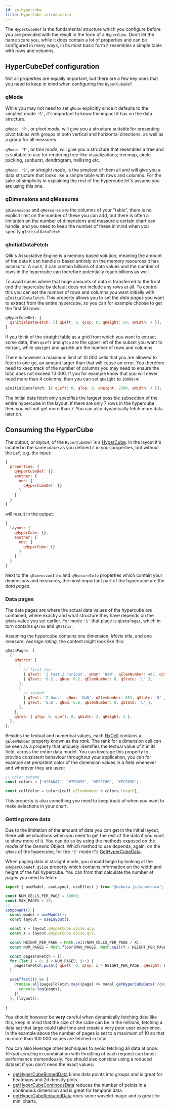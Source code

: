 ```yaml
---
id: sn-hypercube
title: HyperCube introduction
---
```


The `HyperCubeDef` is the fundamental structure which you configure before you are provided with the result in the form of a `HyperCube`. Don't let the name scare you, while it does contain a lot of properties and can be configured in many ways, in its most basic form it resembles a simple table with rows and columns.

## HyperCubeDef configuration

Not all properties are equally important, but there are a few key ones that you need to keep in mind when configuring the `HyperCubeDef`.

### qMode

While you may not need to set `qMode` explicitly since it defaults to the simplest mode `'S'`, it's important to know the impact it has on the data structure.

`qMode: 'P'`, or _pivot mode_, will give you a structure suitable for presenting pivot tables with groups in both vertical and horizontal directions, as well as a group for all measures.

`qMode: 'T'`, or _tree mode_, will give you a structure that resembles a tree and is suitable to use for rendering tree-like visualizations; treemap, circle packing, sunburst, dendrogram, trellising etc.

`qMode: 'S'`, or _straight mode_, is the simplest of them all and will give you a data structure that looks like a simple table with rows and columns. For the sake of simplicity in explaining the rest of the hypercube let's assume you are using this one.

### qDimensions and qMeasures

`qDimensions` and `qMeasures` are the columns of your "table", there is no explicit limit on the number of these you can add, but there is often a limitation on the number of dimensions and measure a certain chart can handle, and you need to keep the number of these in mind when you specify `qInitialDataFetch`.

### qInitialDataFetch

Qlik's Associative Engine is a memory based solution, meaning the amount of the data it can handle is based entirely on the memory resources it has access to. A such, it can contain billions of data values and the number of rows in the hypercube can therefore potentially reach billions as well.

To avoid cases where that huge amounts of data is transferred to the front end the hypercube by default does not include any rows at all. To control this you can set the number of rows and columns you want initially with `qInitialDataFetch`. This property allows you to set the _data pages_ you want to extract from the entire hypercube, so you can for example choose to get the first 50 rows:

```js
qHyperCubeDef: {
  qInitialDataFetch: [{ qLeft: 0, qTop: 0, qHeight: 50, qWidth: 4 }];
}
```

If you think of the straight table as a grid from which you want to extract some data, then `qLeft` and `qTop` are the upper left of the subset you want to extract, while `qHeight` and `qWidth` are the number of rows and columns.

There is however a maximum limit of 10 000 cells that you are allowed to fetch in one go, an amount larger than that will cause an error. You therefore need to keep track of the number of columns you may need to ensure the total does not exceed 10 000. If you for example know that you will never need more than 4 columns, then you can set `qHeight` to `10000/4`:

```js
qInitialDataFetch: [{ qLeft: 0, qTop: 0, qHeight: 2500, qWidth: 4 }];
```

The initial data fetch only specifies the largest possible subsection of the entire hypercube in the layout, if there are only 7 rows in the hypercube then you will not get more than 7. You can also dynamically fetch more data later on.

## Consuming the HyperCube

The output, or _layout_, of the `HyperCubeDef` is a [HyperCube](https://core.qlik.com/services/qix-engine/apis/qix/definitions/#hypercube). In the layout it's located in the same place as you defined it in your properties, but without the `Def`, e.g. the input:

```js
{
  properties: {
    qHyperCubeDef: {},
    another: {
      one: {
        qHyperCubeDef: {}
      }
    }
  }
}
```

will result in the output:

```js
{
  layout: {
    qHyperCube: {},
    another: {
      one: {
        qHyperCube: {}
      }
    }
  }
}
```

Next to the `qDimensionInfo` and `qMeasureInfo` properties which contain your dimensions and measures, the most important part of the hypercube are the _data pages_.

### Data pages

The data pages are where the actual data values of the hypercube are contained, where exactly and what structure they have depends on the `qMode` value you set earlier. For mode `'S'` that place is `qDataPages`, which in turn contains `qArea` and `qMatrix`.

Assuming the hypercube contains one dimension, _Movie title_, and one measure, _Average rating_, the content might look like this:

```js
qDataPages: [
  {
    qMatrix: [
      [
        // first row
        { qText: '2 Fast 2 Furious', qNum: 'NaN', qElemNumber: 447, qState: 'O' }, // NxCell
        { qText: '6.2', qNum: 6.2, qElemNumber: 0, qState: 'L' },
      ],
      [
        // second
        { qText: '2 Guns', qNum: 'NaN', qElemNumber: 681, qState: 'O' },
        { qText: '6.6', qNum: 6.6, qElemNumber: 0, qState: 'L' },
      ],
    ],
    qArea: { qTop: 0, qLeft: 0, qWidth: 2, qHeight: 2 },
  },
];
```

Besides the textual and numerical values, each [NxCell](https://core.qlik.com/services/qix-engine/apis/qix/definitions/#nxcell) contains a `qElemNumber` property known as the _rank_. The rank for a dimension cell can be seen as a property that uniquely identifies the textual value of it in its field, across the entire data model. You can leverage this property to provide consistent behaviour throughout your application, you can for example set persistent color of the dimension values in a field whenever and wherever they are used:

```js
// color scheme
const colors = ['#26A0A7', '#79D69F', '#F9EC86', '#EC983D'];

const cellColor = colors[cell.qElemNumber % colors.length];
```

This property is also something you need to keep track of when you want to make selections in your chart.

### Getting more data

Due to the limitation of the amount of data you can get in the initial layout, there will be situations when you need to get the rest of the data if you want to show more of it. You can do so by using the methods exposed on the _model_ of the Generic Object. Which method to use depends, again, on the `qMode` of the hypercube, for the `'S'` mode it's [GetHyperCubeData](https://core.qlik.com/services/qix-engine/apis/qix/genericobject/#gethypercubedata).

When paging data in straight mode, you should begin by looking at the `qHyperCubeDef.qSize` property which contains information on the width and height of the full hypercube. You can from that calculate the number of pages you need to fetch:

```js
import { useModel, useLayout, useEffect } from '@nebula.js/supernova';

const NUM_CELLS_PER_PAGE = 10000;
const MAX_PAGES = 10;
// ...
component() {
  const model = useModel();
  const layout = useLayout();

  const Y = layout.qHyperCube.qSize.qcy;
  const X = layout.qHyperCube.qSize.qcx;

  const HEIGHT_PER_PAGE = Math.ceil(NUM_CELLS_PER_PAGE / X);
  const NUM_PAGES = Math.floor(MAX_PAGES, Math.ceil(Y / HEIGHT_PER_PAGE));

  const pagesToFetch = [];
  for (let i = 0; i < NUM_PAGES; i++) {
    pagesToFetch.push({ qLeft: 0, qTop: i * HEIGHT_PER_PAGE, qHeight: HEIGHT_PER_PAGE, qWidth: X });
  }

  useEffect(() => {
    Promise.all(pagesToFetch.map((page) => model.getHyperCubeData('/qHyperCubeDef', [page]))).then((pages) => {
      console.log(pages);
    });
  }, [layout]);

}
```

You should however be **very** careful when dynamically fetching data like this, keep in mind that the size of the cube can be in the millions, fetching a data set that large could take time and create a very poor user experience. In the example above the number of pages is set to a maximum of 10 so that no more than 100 000 values are fetched in total.

You can also leverage other techniques to avoid fetching all data at once. _Virtual scrolling_ in combination with throttling of each request can boost performance tremendously. You should also consider using a reduced dataset if you don't need the exact values:

- [getHyperCubeBinnedData](https://core.qlik.com/services/qix-engine/apis/qix/genericobject/#gethypercubebinneddata) binns data points into groups and is great for heatmaps and 2d density plots.
- [getHyperCubeContinousData](https://core.qlik.com/services/qix-engine/apis/qix/genericobject/#gethypercubecontinuousdata) reduces the number of points in a continuous dimension and is great for temporal data.
- [getHyperCubeReducedData](https://core.qlik.com/services/qix-engine/apis/qix/genericobject/#gethypercubereduceddata) does some wavelet magic and is great for mini charts.
